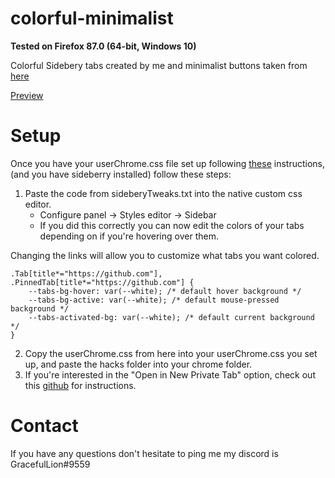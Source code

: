 # colorful-minimalist
**Tested on Firefox 87.0 (64-bit, Windows 10)**

Colorful Sidebery tabs created by me and minimalist buttons taken from [here](https://github.com/MrOtherGuy/firefox-csshacks)

[Preview](https://imgur.com/a/s1wzdQZ)

Setup
======
Once you have your userChrome.css file set up following [these](https://www.reddit.com/r/FirefoxCSS/comments/73dvty/tutorial_how_to_create_and_livedebug_userchromecss/) instructions, (and you have sideberry installed) follow these steps: 

1) Paste the code from sideberyTweaks.txt into the native custom css editor. 
	* Configure panel -> Styles editor -> Sidebar 
	* If you did this correctly you can now edit the colors of your tabs depending on if you're hovering over them.

Changing the links will allow you to customize what tabs you want colored.

```
.Tab[title*="https://github.com"], .PinnedTab[title*="https://github.com"] {
	--tabs-bg-hover: var(--white); /* default hover background */
	--tabs-bg-active: var(--white); /* default mouse-pressed background */
	--tabs-activated-bg: var(--white); /* default current background */
}
```

2) Copy the userChrome.css from here into your userChrome.css you set up, and paste the hacks folder into your chrome folder.
3) If you're interested in the "Open in New Private Tab" option, check out this [github](https://github.com/xiaoxiaoflood/firefox-scripts) for instructions.

Contact
====
If you have any questions don't hesitate to ping me my discord is GracefulLion#9559
